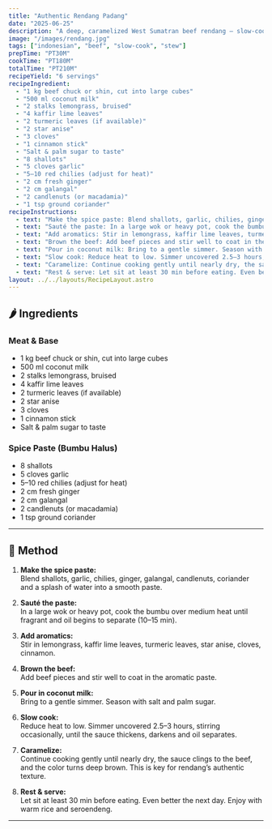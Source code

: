 ```yaml
---
title: "Authentic Rendang Padang"
date: "2025-06-25"
description: "A deep, caramelized West Sumatran beef rendang — slow-cooked in coconut milk and spices until nearly dry, intensely aromatic and rich."
image: "/images/rendang.jpg"
tags: ["indonesian", "beef", "slow-cook", "stew"]
prepTime: "PT30M"
cookTime: "PT180M"
totalTime: "PT210M"
recipeYield: "6 servings"
recipeIngredient:
  - "1 kg beef chuck or shin, cut into large cubes"
  - "500 ml coconut milk"
  - "2 stalks lemongrass, bruised"
  - "4 kaffir lime leaves"
  - "2 turmeric leaves (if available)"
  - "2 star anise"
  - "3 cloves"
  - "1 cinnamon stick"
  - "Salt & palm sugar to taste"
  - "8 shallots"
  - "5 cloves garlic"
  - "5–10 red chilies (adjust for heat)"
  - "2 cm fresh ginger"
  - "2 cm galangal"
  - "2 candlenuts (or macadamia)"
  - "1 tsp ground coriander"
recipeInstructions:
  - text: "Make the spice paste: Blend shallots, garlic, chilies, ginger, galangal, candlenuts, coriander and a splash of water into a smooth paste."
  - text: "Sauté the paste: In a large wok or heavy pot, cook the bumbu over medium heat until fragrant and oil begins to separate (10–15 min)."
  - text: "Add aromatics: Stir in lemongrass, kaffir lime leaves, turmeric leaves, star anise, cloves, cinnamon."
  - text: "Brown the beef: Add beef pieces and stir well to coat in the aromatic paste."
  - text: "Pour in coconut milk: Bring to a gentle simmer. Season with salt and palm sugar."
  - text: "Slow cook: Reduce heat to low. Simmer uncovered 2.5–3 hours, stirring occasionally, until the sauce thickens, darkens and oil separates."
  - text: "Caramelize: Continue cooking gently until nearly dry, the sauce clings to the beef, and the color turns deep brown. This is key for rendang’s authentic texture."
  - text: "Rest & serve: Let sit at least 30 min before eating. Even better the next day. Enjoy with warm rice and seroendeng."
layout: ../../layouts/RecipeLayout.astro
---
```


## 🌶 Ingredients

### Meat & Base
- 1 kg beef chuck or shin, cut into large cubes
- 500 ml coconut milk
- 2 stalks lemongrass, bruised
- 4 kaffir lime leaves
- 2 turmeric leaves (if available)
- 2 star anise
- 3 cloves
- 1 cinnamon stick
- Salt & palm sugar to taste

### Spice Paste (Bumbu Halus)
- 8 shallots
- 5 cloves garlic
- 5–10 red chilies (adjust for heat)
- 2 cm fresh ginger
- 2 cm galangal
- 2 candlenuts (or macadamia)
- 1 tsp ground coriander

---

## 🍳 Method

1. **Make the spice paste:**  
   Blend shallots, garlic, chilies, ginger, galangal, candlenuts, coriander and a splash of water into a smooth paste.

2. **Sauté the paste:**  
   In a large wok or heavy pot, cook the bumbu over medium heat until fragrant and oil begins to separate (10–15 min).

3. **Add aromatics:**  
   Stir in lemongrass, kaffir lime leaves, turmeric leaves, star anise, cloves, cinnamon.

4. **Brown the beef:**  
   Add beef pieces and stir well to coat in the aromatic paste.

5. **Pour in coconut milk:**  
   Bring to a gentle simmer. Season with salt and palm sugar.

6. **Slow cook:**  
   Reduce heat to low. Simmer uncovered 2.5–3 hours, stirring occasionally, until the sauce thickens, darkens and oil separates.

7. **Caramelize:**  
   Continue cooking gently until nearly dry, the sauce clings to the beef, and the color turns deep brown. This is key for rendang’s authentic texture.

8. **Rest & serve:**  
   Let sit at least 30 min before eating. Even better the next day. Enjoy with warm rice and seroendeng.

---
